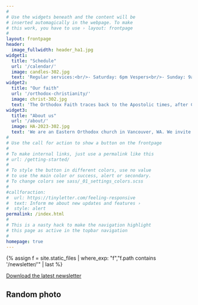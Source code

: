 ```yaml
---
#
# Use the widgets beneath and the content will be
# inserted automagically in the webpage. To make
# this work, you have to use › layout: frontpage
#
layout: frontpage
header:
  image_fullwidth: header_ha1.jpg
widget1:
  title: "Schedule"
  url: '/calendar/'
  image: candles-302.jpg
  text: 'Regular services:<br/>- Saturday: 6pm Vespers<br/>- Sunday: 9am Liturgy<br/><br/><a href="/calendar/">see online calendar</a>'
widget2:
  title: "Our faith"
  url: '/orthodox-christianity/'
  image: christ-302.jpg
  text: 'The Orthodox Faith traces back to the Apostolic times, after Christ’s Resurrection. There are approximately 250 million Orthodox Christians worldwide and 1.3 percent of the population in the United States.'
widget3:
  title: "About us"
  url: '/about/'
  image: HA-2023-302.jpg
  text: 'We are an Eastern Orthodox church in Vancouver, WA. We invite you to join us for worship and fellowship!'
#
# Use the call for action to show a button on the frontpage
#
# To make internal links, just use a permalink like this
# url: /getting-started/
#
# To style the button in different colors, use no value
# to use the main color or success, alert or secondary.
# To change colors see sass/_01_settings_colors.scss
#
#callforaction:
#  url: https://tinyletter.com/feeling-responsive
#  text: Inform me about new updates and features ›
#  style: alert
permalink: /index.html
#
# This is a nasty hack to make the navigation highlight
# this page as active in the topbar navigation
#
homepage: true
---
```


{% assign f = site.static_files | where_exp: "f","f.path contains '/newsletter/'" | last %}
<div class="row t60 b60">
    <div class="small-12 text-center columns">
        <a class="button large radius {{ page.callforaction.style }}" href="{{ site.url }}{{ f.path }}" target="_blank" >Download the latest newsletter</a>
    </div>
</div>

<div class="row t60 b60">
    <div class="small-12 text-center columns">
        <h2 class="font-size-h3 t10 b15">Random photo</h2>
        <div id="random-image-frontpage"></div>
        <script src="https://code.jquery.com/jquery-3.4.1.min.js"></script>
        <script type="text/javascript">
        /*idea: https://piwigo.org/forum/viewtopic.php?id=28334*/
        var pwg_api = "https://photo.holy12.org/ws.php?format=json&method=pwg.categories.getImages&per_page=1&page=1&order=random";
        $.getJSON(pwg_api, function (json) {
            var images = json.result.images;
            $.each( images, function ( i, image ) {
            var src = image.derivatives.small.url;
            var height = image.derivatives.small.height;
            var name = image.file;
            var link = image.categories[0].page_url;
            $('#random-image-frontpage').append('<a href="' + link + '" target="_blank"><img class="img-shadow" src="' + src + '"/></a>');
            });
        });
        </script>
    </div>
</div>
